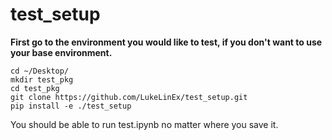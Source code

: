 # test_setup

**First go to the environment you would like to test, if you don't want to use your base environment.**

```
cd ~/Desktop/
mkdir test_pkg
cd test_pkg
git clone https://github.com/LukeLinEx/test_setup.git
pip install -e ./test_setup
```

You should be able to run test.ipynb no matter where you save it.
